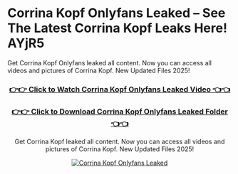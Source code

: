 # Corrina Kopf Onlyfans Leaked – See The Latest Corrina Kopf Leaks Here! AYjR5

Get Corrina Kopf Onlyfans leaked all content. Now you can access all videos and pictures of Corrina Kopf. New Updated Files 2025!  
<div align="center">
  
### [👉👉 Click to Watch Corrina Kopf Onlyfans Leaked Video 👈👈](https://links2leaks.com/corrinakopf)  
### [👉👉 Click to Download Corrina Kopf Onlyfans Leaked Folder 👈👈](https://links2leaks.com/corrinakopf)  

Get Corrina Kopf leaked all content. Now you can access all videos and pictures of Corrina Kopf. New Updated Files 2025!  

[![Corrina Kopf Onlyfans Leaked](https://i.ibb.co/93hzkbrt/l2l.gif)](https://links2leaks.com/corrinakopf)  

</div>
